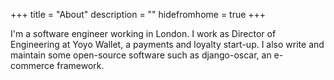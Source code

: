 +++ 
title = "About"
description = ""
hidefromhome = true
+++

I'm a software engineer working in London. I work as Director of Engineering at
Yoyo Wallet, a payments and loyalty start-up. I also write and maintain some
open-source software such as django-oscar, an e-commerce framework.
